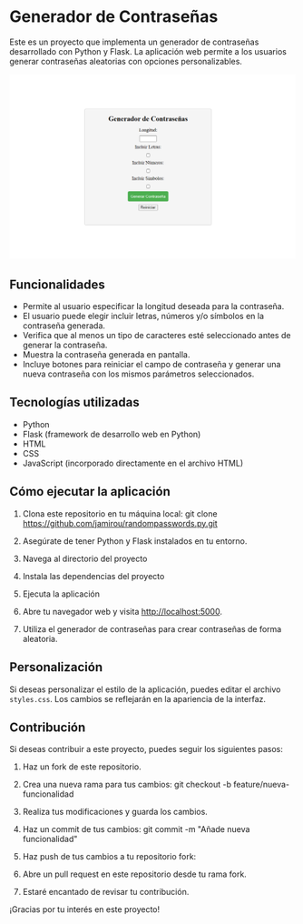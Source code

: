 # Generador de Contraseñas

Este es un proyecto que implementa un generador de contraseñas desarrollado con Python y Flask. La aplicación web permite a los usuarios generar contraseñas aleatorias con opciones personalizables.

![Captura de Generador](captura-de-generador.png)

## Funcionalidades

- Permite al usuario especificar la longitud deseada para la contraseña.
- El usuario puede elegir incluir letras, números y/o símbolos en la contraseña generada.
- Verifica que al menos un tipo de caracteres esté seleccionado antes de generar la contraseña.
- Muestra la contraseña generada en pantalla.
- Incluye botones para reiniciar el campo de contraseña y generar una nueva contraseña con los mismos parámetros seleccionados.

## Tecnologías utilizadas

- Python
- Flask (framework de desarrollo web en Python)
- HTML
- CSS
- JavaScript (incorporado directamente en el archivo HTML)

## Cómo ejecutar la aplicación

1. Clona este repositorio en tu máquina local:
git clone https://github.com/jamirou/randompasswords.py.git


2. Asegúrate de tener Python y Flask instalados en tu entorno.

3. Navega al directorio del proyecto

4. Instala las dependencias del proyecto
  
5. Ejecuta la aplicación
   
6. Abre tu navegador web y visita [http://localhost:5000](http://localhost:5000).

7. Utiliza el generador de contraseñas para crear contraseñas de forma aleatoria.

## Personalización

Si deseas personalizar el estilo de la aplicación, puedes editar el archivo `styles.css`. Los cambios se reflejarán en la apariencia de la interfaz.

## Contribución

Si deseas contribuir a este proyecto, puedes seguir los siguientes pasos:

1. Haz un fork de este repositorio.

2. Crea una nueva rama para tus cambios:
git checkout -b feature/nueva-funcionalidad

3. Realiza tus modificaciones y guarda los cambios.

4. Haz un commit de tus cambios:
git commit -m "Añade nueva funcionalidad"


5. Haz push de tus cambios a tu repositorio fork:

6. Abre un pull request en este repositorio desde tu rama fork.

7. Estaré encantado de revisar tu contribución.

¡Gracias por tu interés en este proyecto!

